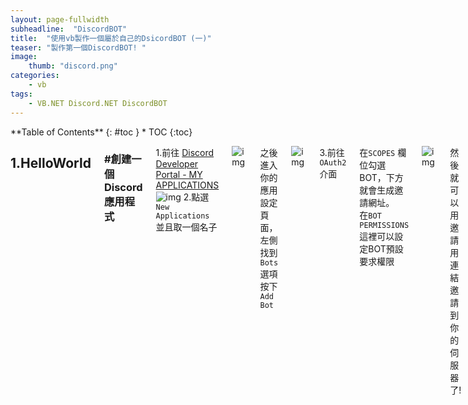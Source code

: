 ```yaml
---
layout: page-fullwidth
subheadline:  "DiscordBOT"
title:  "使用vb製作一個屬於自己的DsicordBOT (一)"
teaser: "製作第一個DiscordBOT! "
image:  
    thumb: "discord.png" 
categories:
    - vb
tags:
    - VB.NET Discord.NET DiscordBOT
---
```


<!--more-->
<div class="row">
<div class="medium-4 medium-push-8 columns" markdown="1">
<div class="panel radius" markdown="1">
**Table of Contents**
{: #toc }
*  TOC
{:toc}
</div>
</div><!-- /.medium-4.columns -->
<div class="medium-8 medium-pull-4 columns" markdown="1">


## 1.HelloWorld

### #創建一個Discord應用程式 

1.前往 [Discord Developer Portal - MY APPLICATIONS](https://discordapp.com/developers/applications) <br>
![img][MY-APPLICATIONS]
2.點選 `New Applications` 並且取一個名子 <br>

![img][CREATE-AN-APPLICATION]

之後進入你的應用設定頁面，左側找到`Bots` 選項按下`Add Bot`<br>

![img][BUILD-A-BOT]

3.前往`OAuth2`介面

在`SCOPES` 欄位勾選BOT，下方就會生成邀請網址。<br>
在`BOT PERMISSIONS`這裡可以設定BOT預設要求權限

![img][OAuth2_URL]

然後就可以用邀請用連結邀請到你的伺服器了!

![img][Bot]


### #安裝Disocrd.NET 
<br>
首先建立一個VB 的WPF專案 然後點選 <br> 
`工具 -> NuGet套件套件管理員 -> 管理方案的 NuGet 套件`

在瀏覽分頁中搜尋 Discord.NET 並且安裝到現在的專案，
途中會跳出`"接受授權"`點確定就對了

<br>

### #建立連接 & 啟動BOT

```vb
Public Class Form1
    Dim discord As DiscordSocketClient
    Private Sub Form1_Load(sender As Object, e As EventArgs) Handles MyBase.Load
    
        discord = New DiscordSocketClient(New DiscordSocketConfig With {
                                .MessageCacheSize = 500 '設定最大訊息快取
    })

    discord.LoginAsync(TokenType.Bot, "你的Token這裡")'登入BOT
    discord.StartAsync()

    End Sub
End Class
```
這樣啟動表單 查看你的Discord 看看BOT有沒有上限瞜!

<br>

#### #聊天室訊息事件
再來要接收聊天室訊息，需要先有一個事件來接收(`MessageReceived`)。
在Form1_Load 加上 事件
```vb
AddHandler discord.MessageReceived, AddressOf msgReceived
```
並且新增一段Func
```vb
Private Function msgReceived(msg As SocketMessage) As Task
    MsgBox(msg.Author.Username & vbCrLf & msg.Content)
End Function
```
執行效果如下

![img][TestMessage]

<br>

#### #指令

```vb
Dim prefix As String = "!"
Private Async Function msgReceived(msg As SocketMessage) As Task

    If msg.Source = MessageSource.Bot Then Exit Function '如果訊息來源來自其他BOT 那就跳過

    Dim User As SocketUser = msg.Author '將msg.Author轉為SocketUser

    If msg.Content.StartsWith(prefix) Then '如果開頭為 設定的prefix (這裡目前為 ! )

        '將用戶輸入內容擷取 prefix 到 空格 的文字
        Dim cmd As String = msg.Content.Split(Convert.ToChar(prefix))(1).Split(Convert.ToChar(" "))(0)

        Select Case cmd.ToLower '將用戶輸入的指令轉為小寫 (如果要區分大小寫 就把 .ToLower 拿掉)

            Case "hi" '命令為 [prefix]hi
                Await msg.Channel.SendMessageAsync("HI " & User.Mention & " !")
                '傳送訊息

            Case "bye" '命令為 [prefix]bye
                Await msg.Channel.SendMessageAsync("Goodbye " & User.Mention & " !")
                '傳送訊息

        End Select

    End If

End Function
```
執行效果如下

![img][commandTest]

<br>

#### #紀錄聊天訊息
由於`Private Async Function msgReceived(msg As SocketMessage) As Task` 是一個**跨執行續的Func**，這裡如果要用到 ListView 或是 DataGridViewr <br>(應該是所有**跨執行續更新UI**) 都需要使用**委派(Delegate)**。

這裡以 Listview 示範，資料行如下圖有四個。

![img][Form1listview]

先建立一個拿來更新 Listview 的方法，如同下面的 UpdateListview，然後再建立一個有相同 signature 的委派，下面叫 MyListViewCallBack 。

```vb
    Private Delegate Sub MyListViewCallBack(ByVal item As ListViewItem)
    Private Sub UpdateListview(ByVal item As ListViewItem)
        If Me.InvokeRequired() Then
            Dim cb As New MyListViewCallBack(AddressOf UpdateListview)
            Me.Invoke(cb, item)
        Else
            ListView1.Items.Add(item)
        End If
    End Sub
```

這時候就可以在`Private Async Function msgReceived(msg As SocketMessage) As Task`
裡面，宣告一個 `Dim item as new ListViewItem`
設定完裡面內如後，再用 `UpdateListview(item)` 即可添加到ListView 裡面了。

**這部分的完整內容**
```vb
    Private Async Function msgReceived(msg As SocketMessage) As Task

        If msg.Source = MessageSource.Bot Then Exit Function '如果訊息來源來自其他BOT 那就跳過

        Dim User As SocketUser = msg.Author '將msg.Author轉為SocketUser

        If msg.Content.StartsWith(prefix) Then '如果開頭為 設定的prefix (這裡目前為 ! )

            '將用戶輸入內容擷取 prefix 到 空格 的文字
            Dim cmd As String = msg.Content.Split(Convert.ToChar(prefix))(1).Split(Convert.ToChar(" "))(0)

            Select Case cmd.ToLower '將用戶輸入的指令轉為小寫 (如果要區分大小寫 就把 .ToLower 拿掉)

                Case "hi" '命令為 [prefix]hi
                    Await msg.Channel.SendMessageAsync("HI " & User.Mention & " !")
                '傳送訊息

                Case "bye" '命令為 [prefix]bye
                    Await msg.Channel.SendMessageAsync("Goodbye " & User.Mention & " !")
                    '傳送訊息

            End Select

        End If

        Dim item As New ListViewItem
        item.Text = Date.Now
        item.SubItems.Add("訊息")
        item.SubItems.Add(User.Username)
        item.SubItems.Add(msg.Content)
        UpdateListview(item)

    End Function

    Private Delegate Sub MyListViewCallBack(ByVal item As ListViewItem)
    Private Sub UpdateListview(ByVal item As ListViewItem)
        If Me.InvokeRequired() Then
            Dim cb As New MyListViewCallBack(AddressOf UpdateListview)
            Me.Invoke(cb, item)
        Else
            ListView1.Items.Add(item)
        End If
    End Sub
```

![img][FinalResults]




#### 全部程式碼:
```vb
Imports System.ComponentModel
Imports Discord
Imports Discord.WebSocket

Public Class Form1
    Dim discord As DiscordSocketClient
    Dim prefix As String = "!"
    Dim isStart As Boolean = False

    Private Sub Form1_Load(sender As Object, e As EventArgs) Handles MyBase.Load

        discord = New DiscordSocketClient(New DiscordSocketConfig With {
                                .MessageCacheSize = 500
    })
        AddHandler discord.LoggedOut, AddressOf LoggedOut
        AddHandler discord.LoggedIn, AddressOf Loggedin
        AddHandler discord.MessageReceived, AddressOf msgReceived

    End Sub

    Private Function Loggedin() As Task
        Dim item As New ListViewItem
        item.Text = Date.Now
        item.ForeColor = Drawing.Color.Green
        item.SubItems.Add("資訊")
        item.SubItems.Add("系統")
        item.SubItems.Add("以成功登入")
        UpdateListview(item)
    End Function

    Private Function LoggedOut() As Task
        Dim item As New ListViewItem
        item.Text = Date.Now
        item.ForeColor = Drawing.Color.Green
        item.SubItems.Add("資訊")
        item.SubItems.Add("系統")
        item.SubItems.Add("以成功登出")
        UpdateListview(item)
    End Function

    Private Async Function msgReceived(msg As SocketMessage) As Task

        If msg.Source = MessageSource.Bot Then Exit Function '如果訊息來源來自其他BOT 那就跳過

        Dim User As SocketUser = msg.Author '將msg.Author轉為SocketUser

        If msg.Content.StartsWith(prefix) Then '如果開頭為 設定的prefix (這裡目前為 ! )

            '將用戶輸入內容擷取 prefix 到 空格 的文字
            Dim cmd As String = msg.Content.Split(Convert.ToChar(prefix))(1).Split(Convert.ToChar(" "))(0)

            Select Case cmd.ToLower '將用戶輸入的指令轉為小寫 (如果要區分大小寫 就把 .ToLower 拿掉)

                Case "hi" '命令為 [prefix]hi
                    Await msg.Channel.SendMessageAsync("HI " & User.Mention & " !")
                '傳送訊息

                Case "bye" '命令為 [prefix]bye
                    Await msg.Channel.SendMessageAsync("Goodbye " & User.Mention & " !")
                    '傳送訊息

            End Select

        End If

        Dim item As New ListViewItem
        item.Text = Date.Now
        item.SubItems.Add("訊息")
        item.SubItems.Add(User.Username)
        item.SubItems.Add(msg.Content)
        UpdateListview(item)

    End Function

    Private Delegate Sub MyListViewCallBack(ByVal item As ListViewItem)
    Private Sub UpdateListview(ByVal item As ListViewItem)
        If Me.InvokeRequired() Then
            Dim cb As New MyListViewCallBack(AddressOf UpdateListview)
            Me.Invoke(cb, item)
        Else
            ListView1.Items.Add(item)
        End If
    End Sub
    Private Sub Button1_Click(sender As Object, e As EventArgs) Handles Button1.Click

        isStart = Not isStart

        If isStart Then

            Try

                discord.LoginAsync(TokenType.Bot, "NTUzNDExNjg4MjQyODcyMzMw.D2OQCA.7l6z4aY_-0FCfZs3IISq6MMod8c")
                discord.StartAsync()
                Label1.Text = "線上Online"
                Label1.BackColor = Drawing.Color.MediumSpringGreen   '由於有 Imports Discord ，Color 會被 Discord.Color 給占走 要用原本的color 要在前面加上Drawing

            Catch ex As Exception

                MsgBox(ex.Message)
                isStart = False

                Exit Sub

            End Try

        Else

            discord.LogoutAsync()
            discord.StopAsync()
            Label1.BackColor = Drawing.Color.Silver
            Label1.Text = "離線Offline"

        End If

    End Sub

    Private Sub Form1_Closing(sender As Object, e As CancelEventArgs) Handles Me.Closing

        If discord.LoginState = LoginState.LoggedIn Then discord.LogoutAsync()
        discord.StopAsync()

    End Sub
End Class
```




















[MY-APPLICATIONS]:https://InterfaceGUI.github.io/images/MY-APPLICATIONS.png

[CREATE-AN-APPLICATION]:https://InterfaceGUI.github.io/images/CREATE-AN-APPLICATION.png

[BUILD-A-BOT]:https://InterfaceGUI.github.io/images/BUILD-A-BOT.png

[OAuth2_URL]:https://InterfaceGUI.github.io/images/OAuth2_URL.png

[Bot]:https://InterfaceGUI.github.io/images/Bot.png

[TestMessage]:https://InterfaceGUI.github.io/images/TestMessage.png

[commandTest]:https://InterfaceGUI.github.io/images/commandTest.png

[Form1listview]:https://InterfaceGUI.github.io/images/Form1-listview.png

[FinalResults]:https://InterfaceGUI.github.io/images/FinalResults.png
